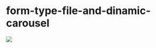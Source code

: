 # form-type-file-and-dinamic-carousel
<img src="https://github.com/Dmitriy-1986/form-type-file-and-dinamic-carousel/images/slider.jpg">
